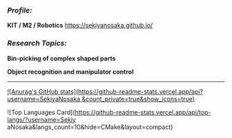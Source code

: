 ### *Profile:*
**KIT / M2 / Robotics**
https://sekiyanosaka.github.io/

### *Research Topics:*

**Bin-picking of complex shaped parts**

**Object recognition and manipulator control**

---
[![Anurag's GitHub stats](https://github-readme-stats.vercel.app/api?username=SekiyaNosaka    &count_private=true&show_icons=true)](https://github.com/anuraghazra/github-readme-stats)

![Top Languages Card](https://github-readme-stats.vercel.app/api/top-langs/?username=Sekiy    aNosaka&langs_count=10&hide=CMake&layout=compact)
